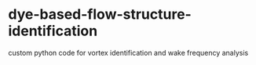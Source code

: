 # dye-based-flow-structure-identification
custom python code for vortex identification and wake frequency analysis
